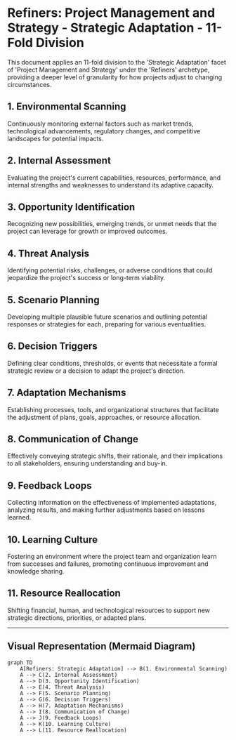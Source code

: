 # Refiners: Project Management and Strategy - Strategic Adaptation - 11-Fold Division

This document applies an 11-fold division to the 'Strategic Adaptation' facet of 'Project Management and Strategy' under the 'Refiners' archetype, providing a deeper level of granularity for how projects adjust to changing circumstances.

## 1. Environmental Scanning

Continuously monitoring external factors such as market trends, technological advancements, regulatory changes, and competitive landscapes for potential impacts.

## 2. Internal Assessment

Evaluating the project's current capabilities, resources, performance, and internal strengths and weaknesses to understand its adaptive capacity.

## 3. Opportunity Identification

Recognizing new possibilities, emerging trends, or unmet needs that the project can leverage for growth or improved outcomes.

## 4. Threat Analysis

Identifying potential risks, challenges, or adverse conditions that could jeopardize the project's success or long-term viability.

## 5. Scenario Planning

Developing multiple plausible future scenarios and outlining potential responses or strategies for each, preparing for various eventualities.

## 6. Decision Triggers

Defining clear conditions, thresholds, or events that necessitate a formal strategic review or a decision to adapt the project's direction.

## 7. Adaptation Mechanisms

Establishing processes, tools, and organizational structures that facilitate the adjustment of plans, goals, approaches, or resource allocation.

## 8. Communication of Change

Effectively conveying strategic shifts, their rationale, and their implications to all stakeholders, ensuring understanding and buy-in.

## 9. Feedback Loops

Collecting information on the effectiveness of implemented adaptations, analyzing results, and making further adjustments based on lessons learned.

## 10. Learning Culture

Fostering an environment where the project team and organization learn from successes and failures, promoting continuous improvement and knowledge sharing.

## 11. Resource Reallocation

Shifting financial, human, and technological resources to support new strategic directions, priorities, or adapted plans.

---

## Visual Representation (Mermaid Diagram)

```mermaid
graph TD
    A[Refiners: Strategic Adaptation] --> B(1. Environmental Scanning)
    A --> C(2. Internal Assessment)
    A --> D(3. Opportunity Identification)
    A --> E(4. Threat Analysis)
    A --> F(5. Scenario Planning)
    A --> G(6. Decision Triggers)
    A --> H(7. Adaptation Mechanisms)
    A --> I(8. Communication of Change)
    A --> J(9. Feedback Loops)
    A --> K(10. Learning Culture)
    A --> L(11. Resource Reallocation)
```
